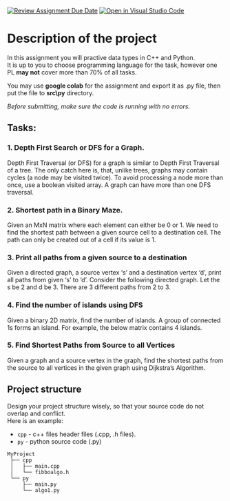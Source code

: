 [![Review Assignment Due Date](https://classroom.github.com/assets/deadline-readme-button-24ddc0f5d75046c5622901739e7c5dd533143b0c8e959d652212380cedb1ea36.svg)](https://classroom.github.com/a/K47C8YXK)
[![Open in Visual Studio Code](https://classroom.github.com/assets/open-in-vscode-718a45dd9cf7e7f842a935f5ebbe5719a5e09af4491e668f4dbf3b35d5cca122.svg)](https://classroom.github.com/online_ide?assignment_repo_id=12660873&assignment_repo_type=AssignmentRepo)
# Description of the project
In this assignment you will practive data types in C++ and Python. \
It is up to you to choose programming language for the task, however one PL **may not** cover more than 70% of all tasks.

You may use **google colab** for the assignment and export it as .py file, then put the file to **src\py** directory.

_Before submitting, make sure the code is running with no errors._

## Tasks:

### 1. Depth First Search or DFS for a Graph.
   Depth First Traversal (or DFS) for a graph is similar to Depth First Traversal of a tree.
   The only catch here is, that, unlike trees, graphs may contain cycles (a node may be visited twice).
   To avoid processing a node more than once, use a boolean visited array. A graph can have more than one DFS traversal.

### 2. Shortest path in a Binary Maze.
   Given an MxN matrix where each element can either be 0 or 1. 
   We need to find the shortest path between a given source cell to a destination cell.
   The path can only be created out of a cell if its value is 1.
### 3. Print all paths from a given source to a destination
   Given a directed graph, a source vertex ‘s’ and a destination vertex ‘d’,
   print all paths from given ‘s’ to ‘d’. Consider the following directed graph.
   Let the s be 2 and d be 3. There are 3 different paths from 2 to 3.
### 4. Find the number of islands using DFS
   Given a binary 2D matrix, find the number of islands.
   A group of connected 1s forms an island.
   For example, the below matrix contains 4 islands.
### 5. Find Shortest Paths from Source to all Vertices 
   Given a graph and a source vertex in the graph, 
   find the shortest paths from the source to all vertices in the given graph using Dijkstra’s Algorithm.






## Project structure
Design your project structure wisely, so that your source code do not overlap and conflict. \
Here is an example:

- `cpp` - c++ files header files (.cpp, .h files).
- `py` - python source code (.py)

```
MyProject
 ├── cpp
 │   ├── main.cpp
 │   └── fibboalgo.h
 └── py
     ├── main.py
     └── algo1.py
```
